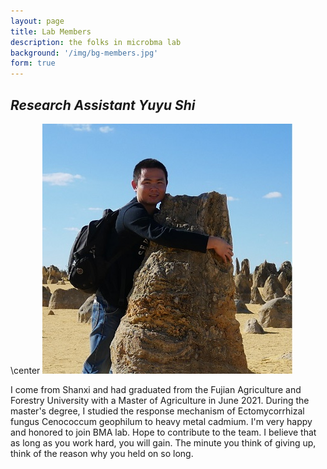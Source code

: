 ```yaml
---
layout: page
title: Lab Members
description: the folks in microbma lab
background: '/img/bg-members.jpg'
form: true
---
```


## *Research Assistant Yuyu Shi*

\center
![](img/members/xueran.jpg)

I come from Shanxi and had graduated from the Fujian Agriculture and Forestry University with a Master of Agriculture in June 2021. During the master's degree, I studied the response mechanism of Ectomycorrhizal fungus Cenococcum geophilum  to heavy metal cadmium. I'm very happy and honored to join BMA lab. Hope to contribute to the team. I believe that as long as you work hard, you will gain. The minute you think of giving up, think of the reason why you held on so long.